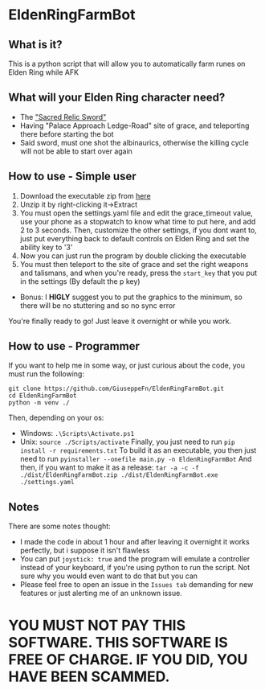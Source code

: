 # EldenRingFarmBot

## What is it?
This is a python script that will allow you to automatically farm runes on Elden Ring while AFK

## What will your Elden Ring character need?
* The ["Sacred Relic Sword"](https://eldenring.wiki.fextralife.com/Sacred+Relic+Sword)
* Having "Palace Approach Ledge-Road" site of grace, and teleporting there before starting the bot
* Said sword, must one shot the albinaurics, otherwise the killing cycle will not be able to start over again

## How to use - Simple user
1. Download the executable zip from [here](https://github.com/GiuseppeFn/EldenRingFarmBot/releases/latest/download/EldenRingFarmBot.zip)
2. Unzip it by right-clicking it->Extract
2. You must open the settings.yaml file and edit the grace_timeout value, use your phone as a stopwatch to know what time to put here, and add 2 to 3 seconds. Then, customize the other settings, if you dont want to, just put everything back to default controls on Elden Ring and set the ability key to '3'
3. Now you can just run the program by double clicking the executable
4. You must then teleport to the site of grace and set the right weapons and talismans, and when you're ready, press the ```start_key``` that you put in the settings (By default the p key)
- Bonus: I **HIGLY** suggest you to put the graphics to the minimum, so there will be no stuttering and so no sync error

You're finally ready to go! Just leave it overnight or while you work.

## How to use - Programmer
If you want to help me in some way, or just curious about the code, you must run the following:
```
git clone https://github.com/GiuseppeFn/EldenRingFarmBot.git
cd EldenRingFarmBot
python -m venv ./
```
Then, depending on your os:
* Windows: ```.\Scripts\Activate.ps1```
* Unix: ```source ./Scripts/activate```
Finally, you just need to run ```pip install -r requirements.txt```
To build it as an executable, you then just need to run ```pyinstaller --onefile main.py -n EldenRingFarmBot```
And then, if you want to make it as a release: 
```tar -a -c -f ./dist/EldenRingFarmBot.zip ./dist/EldenRingFarmBot.exe ./settings.yaml```


## Notes
There are some notes thought:
* I made the code in about 1 hour and after leaving it overnight it works perfectly, but i suppose it isn't flawless
* You can put ```joystick: true``` and the program will emulate a controller instead of your keyboard, if you're using python to run the script. Not sure why you would even want to do that but you can
* Please feel free to open an issue in the ```Issues tab``` demanding for new features or just alerting me of an unknown issue.

# YOU MUST NOT PAY THIS SOFTWARE. THIS SOFTWARE IS FREE OF CHARGE. IF YOU DID, YOU HAVE BEEN SCAMMED.
